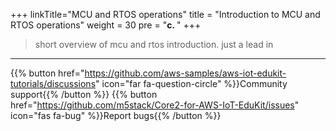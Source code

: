 +++
linkTitle="MCU and RTOS operations"
title = "Introduction to MCU and RTOS operations"
weight = 30
pre = "<b>c. </b>"
+++

> short overview of mcu and rtos introduction. just a lead in



---
{{% button href="https://github.com/aws-samples/aws-iot-edukit-tutorials/discussions" icon="far fa-question-circle" %}}Community support{{% /button %}} {{% button href="https://github.com/m5stack/Core2-for-AWS-IoT-EduKit/issues" icon="fas fa-bug" %}}Report bugs{{% /button %}}